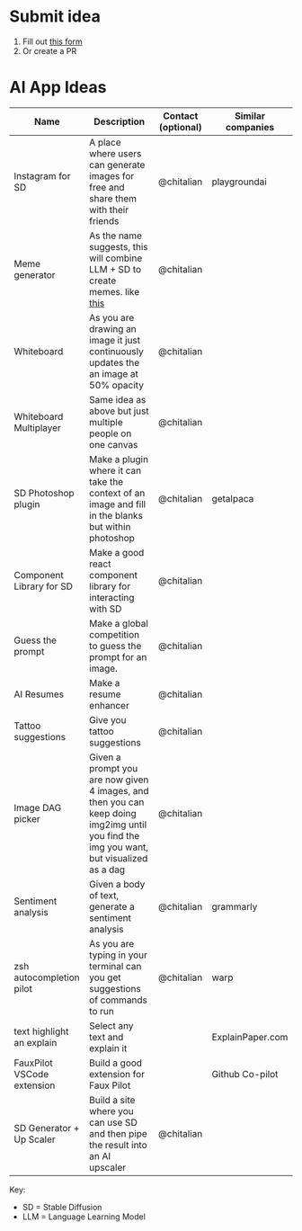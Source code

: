 # Submit idea

1. Fill out [this form](https://docs.google.com/forms/d/e/1FAIpQLSetdQlN91ugLw5PhYHIMPcAVh9mOrjMfemI4u8orrUMaWRIkw/viewform?usp=sf_link)
2. Or create a PR

# AI App Ideas

| Name                       | Description                                                                                                                             | Contact (optional) | Similar companies |
| -------------------------- | --------------------------------------------------------------------------------------------------------------------------------------- | ------------------ | ----------------- |
| Instagram for SD           | A place where users can generate images for free and share them with their friends                                                      | @chitalian         | playgroundai      |
| Meme generator             | As the name suggests, this will combine LLM + SD to create memes. like [this](assets/meme-gen.png)                                      | @chitalian         |                   |
| Whiteboard                 | As you are drawing an image it just continuously updates the an image at 50% opacity                                                    | @chitalian         |                   |
| Whiteboard Multiplayer     | Same idea as above but just multiple people on one canvas                                                                               | @chitalian         |                   |
| SD Photoshop plugin        | Make a plugin where it can take the context of an image and fill in the blanks but within photoshop                                     | @chitalian         | getalpaca         |
| Component Library for SD   | Make a good react component library for interacting with SD                                                                             | @chitalian         |                   |
| Guess the prompt           | Make a global competition to guess the prompt for an image.                                                                             | @chitalian         |                   |
| AI Resumes                 | Make a resume enhancer                                                                                                                  | @chitalian         |                   |
| Tattoo suggestions         | Give you tattoo suggestions                                                                                                             | @chitalian         |                   |
| Image DAG picker           | Given a prompt you are now given 4 images, and then you can keep doing img2img until you find the img you want, but visualized as a dag | @chitalian         |                   |
| Sentiment analysis         | Given a body of text, generate a sentiment analysis                                                                                     | @chitalian         | grammarly         |
| zsh autocompletion pilot   | As you are typing in your terminal can you get suggestions of commands to run                                                           | @chitalian         | warp              |
| text highlight an explain  | Select any text and explain it                                                                                                          |                    | ExplainPaper.com  |
| FauxPilot VSCode extension | Build a good extension for Faux Pilot                                                                                                   |                    | Github Co-pilot   |
| SD Generator + Up Scaler   | Build a site where you can use SD and then pipe the result into an AI upscaler                                                          | @chitalian         |                   |

Key:

- SD = Stable Diffusion
- LLM = Language Learning Model
